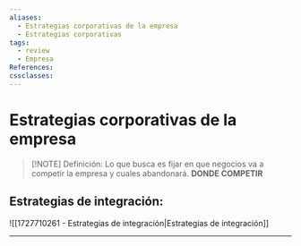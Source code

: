 ```yaml
---
aliases:
  - Estrategias corporativas de la empresa
  - Estrategias corporativas
tags:
  - review
  - Empresa
References: 
cssclasses:
---
```

# Estrategias corporativas de la empresa

> [!NOTE] Definición: 
> Lo que busca es fijar en que negocios va a competir la empresa y cuales abandonará. **DONDE COMPETIR**


## Estrategias de integración:
![[1727710261 - Estrategias de integración|Estrategias de integración]]





***
